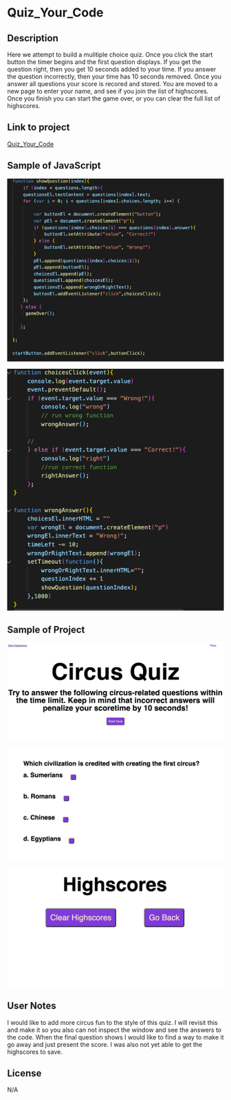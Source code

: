 # Quiz_Your_Code

## Description
Here we attempt to build a mulitiple choice quiz.  Once you click the start button the timer begins and the first question displays.  If you get the question right, then you get 10 seconds added to your time.   If you answer the question incorrectly, then your time has 10 seconds removed.  Once you answer all questions your score is recored and stored.  You are moved to a new page to enter your name, and see if you join the list of highscores.  Once you finish you can start the game over, or you can clear the full list of highscores.   

## Link to project 
[Quiz_Your_Code](https://lauragwendolynburch.github.io/Quiz_Your_Code/)

## Sample of JavaScript
![ Image JS ](./images/code4.png)

![ Image JS ](./images/code5.png)

## Sample of Project 
![ Image Project ](./images/code1.png)

![ Image Project ](./images/code2.png)

![ Image Project ](./images/code3.png)

## User Notes
 I would like to add more circus fun to the style of this quiz. I will revisit this and make it so you also can not inspect the window and see the answers to the code. When the final question shows I would like to find a way to make it go away and just present the score.  I was also not yet able to get the highscores to save.   

## License
N/A